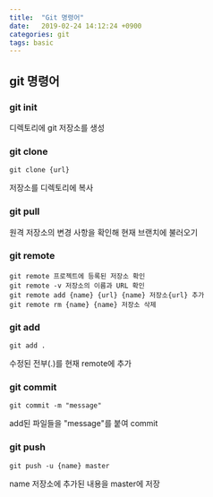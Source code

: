```yaml
---
title:  "Git 명령어"
date:   2019-02-24 14:12:24 +0900
categories: git
tags: basic
---
```


## git 명령어

### git init
디렉토리에 git 저장소를 생성

### git clone

```
git clone {url}
``` 
저장소를 디렉토리에 복사

### git pull 

원격 저장소의 변경 사항을 확인해 현재 브랜치에 불러오기

### git remote

```
git remote 프로젝트에 등록된 저장소 확인
git remote -v 저장소의 이름과 URL 확인 
git remote add {name} {url} {name} 저장소{url} 추가 
git remote rm {name} {name} 저장소 삭제 
```
### git add

```
git add .
``` 
수정된 전부(.)를 현재 remote에 추가

### git commit 

```
git commit -m "message"
``` 
add된 파일들을 "message"를 붙여 commit

### git push 

```
git push -u {name} master
```
name 저장소에 추가된 내용을 master에 저장
